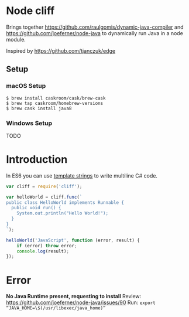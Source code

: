 # Node cliff
Brings together https://github.com/raulgomis/dynamic-java-compiler and https://github.com/joeferner/node-java to
dynamically run Java in a node module.

Inspired by https://github.com/tjanczuk/edge

## Setup
### macOS Setup
```
$ brew install caskroom/cask/brew-cask
$ brew tap caskroom/homebrew-versions
$ brew cask install java8
```
### Windows Setup
TODO

# Introduction
In ES6 you can use [template strings](https://developer.mozilla.org/de/docs/Web/JavaScript/Reference/template_strings) to write multiline C# code.
```javascript
var cliff = require('cliff');

var helloWorld = cliff.func(`
public class HelloWorld implements Runnable {
  public void run() {
    System.out.println("Hello World!");
  }
}
`);

helloWorld('JavaScript', function (error, result) {
    if (error) throw error;
    console.log(result);
});
```

# Error
**No Java Runtime present, requesting to install**
Review: https://github.com/joeferner/node-java/issues/90
Run: `export “JAVA_HOME=\$(/usr/libexec/java_home)”`
